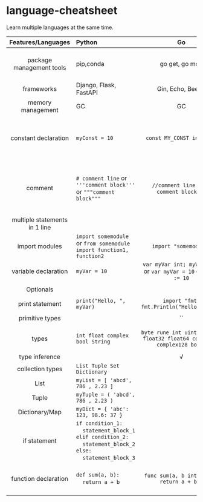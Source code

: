 # language-cheatsheet
Learn multiple languages at the same time.

| Features/Languages| Python | Go | Rust | Swift | Kotlin| Java | Dart |
|:-----------------:|:--|:--:|:----:|:-----:|:-----:|:--:|:-----:|
| package management tools | pip,conda | go get, go mod | Cargo | Cocoapods, Swift Package Manager | Gradle, Maven | Gradle, Maven | pub |
| frameworks | Django, Flask, FastAPI| Gin, Echo, Beego |  | SwiftUI, Vapor | Ktor, Jetpack, Srping Boot | Spring Boot | Flutter |
memory management | GC | GC | Ownership | ARC | GC | GC | GC |
constant declaration| `myConst = 10` | `const MY_CONST int = 10` | `const MY_CONST:i32 = 10;`  | `let myConst = 10` | `val MyConst = 10` | `final int MY_CONST = 10;` | `const myConst = 10;` or `final myConst; myConst = 10;`|
| comment | `# comment line` or `'''comment block'''` or `"""comment block"""` | `//comment line` or `/* comment block */` |  | `//comment line` or `/* comment block */` or `/* out block /* inner block */ out block */` | `//comment line` or `/* comment block */` | `//comment line` or `/* comment block */` | |
|multiple statements in 1 line| |||||
|import modules| `import somemodule` or `from somemodule import function1, function2` | `import "somemodule"` | `use std::io::stdin;` | `import Cocoa` | `import somePackage.someModule.SomeClass` or `import somePackage.someModule.someFunction` | `import package1[.package2…].(classname/*);` | |
|variable declaration | `myVar = 10` | `var myVar int; myVar = 10` or `var myVar = 10` or `myVar := 10` | `let mut myVar = 10` | `var myVar:Int` or ` var myVar = 10` | `var myVar:Int` or `var myVar = 10` | `int myVar = 10;` | `var myVar = 10;` |
|Optionals|  |  |  | `var myVar:Int?` | `var myVar:Int?` |  |  |
| print statement| `print("Hello, ", myVar)` | `import "fmt" fmt.Println("Hello",myVar)` |  | `print("Hello, \(myVar) ")` | `println("Hello, $myVar")` | `System.out.println("Hello"+myVar);` | |
| primitive types |  | `` | `` |  | `` | `byte short int long float double boolean char String` | `` |
| types | `int float complex bool String` | `byte rune int uint uintptr float32 float64 complex64 complex128 bool ` |  | `Int UInt Float Double Bool String Character` | `Byte Short Int Long Float Double Boolean String Char` | `byte short int long float double boolean char String` | `` |
|type inference|  | √ |  | √| √ | - |  |
| collection types | `List Tuple Set Dictionary`  |||||
| List | `myList = [ 'abcd', 786 , 2.23 ]` | |||||
| Tuple | `myTuple = ( 'abcd', 786 , 2.23 )` | | ||||
| Dictionary/Map | `myDict = { 'abc': 123, 98.6: 37 }` ||||||
|if statement| `if condition_1:`<br>&nbsp;&nbsp;&nbsp;&nbsp;`statement_block_1`<br>`elif condition_2:`<br>&nbsp;&nbsp;&nbsp;&nbsp;`statement_block_2`<br>`else:`<br>&nbsp;&nbsp;&nbsp;&nbsp;`statement_block_3` ||||||
| function declaration | `def sum(a, b):`<br>&nbsp;&nbsp;&nbsp;&nbsp;`return a + b` | `func sum(a, b int) int { return a + b }` | `fn sum(a: i32, b: i32) -> i32 { return a + b; }` | `func sum(a: Int, b: Int) -> Int { return a + b }` | `fun sum(a: Int, b: Int): Int { return a + b }` | `public class MyClass {`<br>`public static int sum(int a, int b) {`<br>` return a + b;`<br>`}` | |
